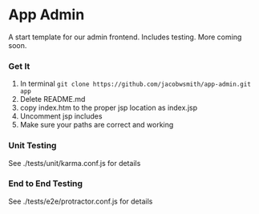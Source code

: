 # App Admin
A start template for our admin frontend. Includes testing. More coming soon.
### Get It
1. In terminal
```git clone https://github.com/jacobwsmith/app-admin.git app``` 
2. Delete README.md
3. copy index.htm to the proper jsp location as index.jsp
4. Uncomment jsp includes
5. Make sure your paths are correct and working

### Unit Testing
See ./tests/unit/karma.conf.js for details
### End to End Testing
See ./tests/e2e/protractor.conf.js for details
